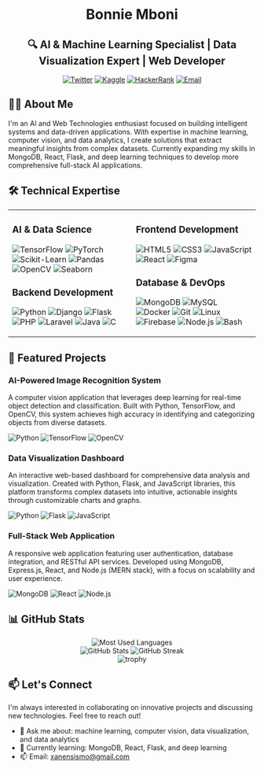 # <div align="center">Bonnie Mboni</div>

<div align="center">
  
## 🔍 AI & Machine Learning Specialist | Data Visualization Expert | Web Developer

[![Twitter](https://img.shields.io/badge/Twitter-1DA1F2?style=for-the-badge&logo=twitter&logoColor=white)](https://twitter.com/iamwhohesaysiam)
[![Kaggle](https://img.shields.io/badge/Kaggle-20BEFF?style=for-the-badge&logo=kaggle&logoColor=white)](https://www.kaggle.com/nyamburageorgemboni)
[![HackerRank](https://img.shields.io/badge/HackerRank-2EC866?style=for-the-badge&logo=hackerrank&logoColor=white)](https://www.hackerrank.com/mboni_george)
[![Email](https://img.shields.io/badge/Email-D14836?style=for-the-badge&logo=gmail&logoColor=white)](mailto:xanensismo@gmail.com)

</div>

## 👨‍💻 About Me

I'm an AI and Web Technologies enthusiast focused on building intelligent systems and data-driven applications. With expertise in machine learning, computer vision, and data analytics, I create solutions that extract meaningful insights from complex datasets. Currently expanding my skills in MongoDB, React, Flask, and deep learning techniques to develop more comprehensive full-stack AI applications.

## 🛠️ Technical Expertise

<table>
  <tr>
    <td valign="top" width="50%">
      <h3>AI & Data Science</h3>
      <p>
        <img src="https://img.shields.io/badge/TensorFlow-FF6F00?style=flat-square&logo=tensorflow&logoColor=white" alt="TensorFlow"/>
        <img src="https://img.shields.io/badge/PyTorch-EE4C2C?style=flat-square&logo=pytorch&logoColor=white" alt="PyTorch"/>
        <img src="https://img.shields.io/badge/Scikit_Learn-F7931E?style=flat-square&logo=scikit-learn&logoColor=white" alt="Scikit-Learn"/>
        <img src="https://img.shields.io/badge/Pandas-150458?style=flat-square&logo=pandas&logoColor=white" alt="Pandas"/>
        <img src="https://img.shields.io/badge/OpenCV-5C3EE8?style=flat-square&logo=opencv&logoColor=white" alt="OpenCV"/>
        <img src="https://img.shields.io/badge/Seaborn-76B900?style=flat-square&logo=&logoColor=white" alt="Seaborn"/>
      </p>
      <h3>Backend Development</h3>
      <p>
        <img src="https://img.shields.io/badge/Python-3776AB?style=flat-square&logo=python&logoColor=white" alt="Python"/>
        <img src="https://img.shields.io/badge/Django-092E20?style=flat-square&logo=django&logoColor=white" alt="Django"/>
        <img src="https://img.shields.io/badge/Flask-000000?style=flat-square&logo=flask&logoColor=white" alt="Flask"/>
        <img src="https://img.shields.io/badge/PHP-777BB4?style=flat-square&logo=php&logoColor=white" alt="PHP"/>
        <img src="https://img.shields.io/badge/Laravel-FF2D20?style=flat-square&logo=laravel&logoColor=white" alt="Laravel"/>
        <img src="https://img.shields.io/badge/Java-ED8B00?style=flat-square&logo=java&logoColor=white" alt="Java"/>
        <img src="https://img.shields.io/badge/C-00599C?style=flat-square&logo=c&logoColor=white" alt="C"/>
      </p>
    </td>
    <td valign="top" width="50%">
      <h3>Frontend Development</h3>
      <p>
        <img src="https://img.shields.io/badge/HTML5-E34F26?style=flat-square&logo=html5&logoColor=white" alt="HTML5"/>
        <img src="https://img.shields.io/badge/CSS3-1572B6?style=flat-square&logo=css3&logoColor=white" alt="CSS3"/>
        <img src="https://img.shields.io/badge/JavaScript-F7DF1E?style=flat-square&logo=javascript&logoColor=black" alt="JavaScript"/>
        <img src="https://img.shields.io/badge/React-20232A?style=flat-square&logo=react&logoColor=61DAFB" alt="React"/>
        <img src="https://img.shields.io/badge/Figma-F24E1E?style=flat-square&logo=figma&logoColor=white" alt="Figma"/>
      </p>
      <h3>Database & DevOps</h3>
      <p>
        <img src="https://img.shields.io/badge/MongoDB-4EA94B?style=flat-square&logo=mongodb&logoColor=white" alt="MongoDB"/>
        <img src="https://img.shields.io/badge/MySQL-4479A1?style=flat-square&logo=mysql&logoColor=white" alt="MySQL"/>
        <img src="https://img.shields.io/badge/Docker-2496ED?style=flat-square&logo=docker&logoColor=white" alt="Docker"/>
        <img src="https://img.shields.io/badge/Git-F05032?style=flat-square&logo=git&logoColor=white" alt="Git"/>
        <img src="https://img.shields.io/badge/Linux-FCC624?style=flat-square&logo=linux&logoColor=black" alt="Linux"/>
        <img src="https://img.shields.io/badge/Firebase-FFCA28?style=flat-square&logo=firebase&logoColor=black" alt="Firebase"/>
        <img src="https://img.shields.io/badge/Node.js-339933?style=flat-square&logo=node.js&logoColor=white" alt="Node.js"/>
        <img src="https://img.shields.io/badge/Bash-4EAA25?style=flat-square&logo=gnu-bash&logoColor=white" alt="Bash"/>
      </p>
    </td>
  </tr>
</table>

## 🚀 Featured Projects

### AI-Powered Image Recognition System
A computer vision application that leverages deep learning for real-time object detection and classification. Built with Python, TensorFlow, and OpenCV, this system achieves high accuracy in identifying and categorizing objects from diverse datasets.

![Python](https://img.shields.io/badge/Python-3776AB?style=flat-square&logo=python&logoColor=white)
![TensorFlow](https://img.shields.io/badge/TensorFlow-FF6F00?style=flat-square&logo=tensorflow&logoColor=white)
![OpenCV](https://img.shields.io/badge/OpenCV-5C3EE8?style=flat-square&logo=opencv&logoColor=white)

### Data Visualization Dashboard
An interactive web-based dashboard for comprehensive data analysis and visualization. Created with Python, Flask, and JavaScript libraries, this platform transforms complex datasets into intuitive, actionable insights through customizable charts and graphs.

![Python](https://img.shields.io/badge/Python-3776AB?style=flat-square&logo=python&logoColor=white)
![Flask](https://img.shields.io/badge/Flask-000000?style=flat-square&logo=flask&logoColor=white)
![JavaScript](https://img.shields.io/badge/JavaScript-F7DF1E?style=flat-square&logo=javascript&logoColor=black)

### Full-Stack Web Application
A responsive web application featuring user authentication, database integration, and RESTful API services. Developed using MongoDB, Express.js, React, and Node.js (MERN stack), with a focus on scalability and user experience.

![MongoDB](https://img.shields.io/badge/MongoDB-4EA94B?style=flat-square&logo=mongodb&logoColor=white)
![React](https://img.shields.io/badge/React-20232A?style=flat-square&logo=react&logoColor=61DAFB)
![Node.js](https://img.shields.io/badge/Node.js-339933?style=flat-square&logo=node.js&logoColor=white)

## 📊 GitHub Stats

<div align="center">
  <img src="https://github-readme-stats.vercel.app/api/top-langs?username=bonnie-boni&show_icons=true&locale=en&layout=compact&theme=tokyonight" alt="Most Used Languages" />
</div>

<div align="center">
  <img src="https://github-readme-stats.vercel.app/api?username=bonnie-boni&show_icons=true&count_private=true&theme=tokyonight" alt="GitHub Stats" />
  <img src="https://github-readme-streak-stats.herokuapp.com/?user=bonnie-boni&theme=tokyonight" alt="GitHub Streak" />
</div>

<div align="center">
  <img src="https://github-profile-trophy.vercel.app/?username=bonnie-boni&theme=nord&column=7" alt="trophy" />
</div>

## 📫 Let's Connect

I'm always interested in collaborating on innovative projects and discussing new technologies. Feel free to reach out!

- 💬 Ask me about: machine learning, computer vision, data visualization, and data analytics
- 🌱 Currently learning: MongoDB, React, Flask, and deep learning
- 📫 Email: xanensismo@gmail.com
